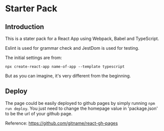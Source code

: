 # Starter Pack

## Introduction

This is a stater pack for a React App using Webpack, Babel and TypeScript. 

Eslint is used for grammar check and JestDom is used for testing.

The initial settings are from:

```
npx create-react-app name-of-app --template typescript
```

But as you can imagine, it's very different from the beginning. 

## Deploy 

The page could be easily deployed to github pages by simply running `npm run deploy`. You just need to change the homepage value in 'package.json' to be the url of your github page.

Reference:
https://github.com/gitname/react-gh-pages

